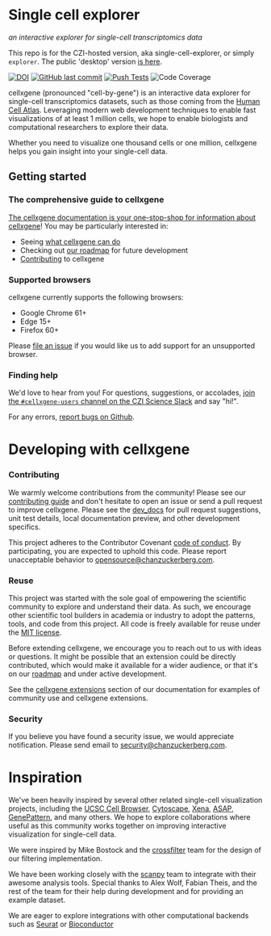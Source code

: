 # Single cell explorer
_an interactive explorer for single-cell transcriptomics data_

This repo is for the CZI-hosted version, aka single-cell-explorer, or simply `explorer`. The public 'desktop' version [is here](https://github.com/chanzuckerberg/cellxgene).

[![DOI](https://zenodo.org/badge/105615409.svg)](https://zenodo.org/badge/latestdoi/105615409) [![GitHub last commit](https://img.shields.io/github/last-commit/chanzuckerberg/single-cell-explorer)](https://github.com/chanzuckerberg/single-cell-explorer/pulse)
[![Push Tests](https://github.com/chanzuckerberg/single-cell-explorer/workflows/Push%20Tests/badge.svg)](https://github.com/chanzuckerberg/single-cell-explorer/actions?query=workflow%3A%22Push+Tests%22)
![Code Coverage](https://codecov.io/gh/chanzuckerberg/single-cell-explorer/branch/main/graph/badge.svg)

cellxgene (pronounced "cell-by-gene") is an interactive data explorer for single-cell transcriptomics datasets, such as those coming from the [Human Cell Atlas](https://humancellatlas.org). Leveraging modern web development techniques to enable fast visualizations of at least 1 million cells, we hope to enable biologists and computational researchers to explore their data.

Whether you need to visualize one thousand cells or one million, cellxgene helps you gain insight into your single-cell data.

## Getting started

### The comprehensive guide to cellxgene

[The cellxgene documentation is your one-stop-shop for information about cellxgene](https://chanzuckerberg.github.io/cellxgene/)! You may be particularly interested in:

- Seeing [what cellxgene can do](https://chanzuckerberg.github.io/cellxgene/posts/gallery)
- Checking out [our roadmap](https://chanzuckerberg.github.io/cellxgene/posts/roadmap) for future development
- [Contributing](https://chanzuckerberg.github.io/cellxgene/posts/contribute) to cellxgene

### Supported browsers

cellxgene currently supports the following browsers:

- Google Chrome 61+
- Edge 15+
- Firefox 60+

Please [file an issue](https://github.com/chanzuckerberg/cellxgene/issues/new/choose) if you would like us to add support for an unsupported browser.

### Finding help

We'd love to hear from you!
For questions, suggestions, or accolades, [join the `#cellxgene-users` channel on the CZI Science Slack](https://join-cellxgene-users.herokuapp.com/) and say "hi!".

For any errors, [report bugs on Github](https://github.com/chanzuckerberg/cellxgene/issues).

# Developing with cellxgene

### Contributing

We warmly welcome contributions from the community! Please see our [contributing guide](https://chanzuckerberg.github.io/cellxgene/posts/contribute) and don't hesitate to open an issue or send a pull request to improve cellxgene. Please see the [dev_docs](https://github.com/chanzuckerberg/cellxgene/tree/main/dev_docs) for pull request suggestions, unit test details, local documentation preview, and other development specifics. 

This project adheres to the Contributor Covenant [code of conduct](https://github.com/chanzuckerberg/.github/blob/master/CODE_OF_CONDUCT.md). By participating, you are expected to uphold this code. Please report unacceptable behavior to opensource@chanzuckerberg.com.

### Reuse

This project was started with the sole goal of empowering the scientific community to explore and understand their data. 
As such, we encourage other scientific tool builders in academia or industry to adopt the patterns, tools, and code from 
this project. All code is freely available for reuse under the [MIT license](https://opensource.org/licenses/MIT).


Before extending cellxgene, we encourage you to reach out to us with ideas or questions. It might be possible that an 
extension could be directly contributed, which would make it available for a wider audience, or that it's on our 
[roadmap](./docs/posts/roadmap.md) and under active development. 

See the [cellxgene extensions](./docs/posts/extensions.md) section of our documentation for examples of community use and cellxgene extensions. 

### Security

If you believe you have found a security issue, we would appreciate notification. Please send email to <security@chanzuckerberg.com>.

# Inspiration

We've been heavily inspired by several other related single-cell visualization projects, including the [UCSC Cell Browser](http://cells.ucsc.edu/), [Cytoscape](http://www.cytoscape.org/), [Xena](https://xena.ucsc.edu/), [ASAP](https://asap.epfl.ch/), [GenePattern](http://genepattern-notebook.org/), and many others. We hope to explore collaborations where useful as this community works together on improving interactive visualization for single-cell data.

We were inspired by Mike Bostock and the [crossfilter](https://github.com/crossfilter) team for the design of our filtering implementation.

We have been working closely with the [scanpy](https://github.com/theislab/scanpy) team to integrate with their awesome analysis tools. Special thanks to Alex Wolf, Fabian Theis, and the rest of the team for their help during development and for providing an example dataset.

We are eager to explore integrations with other computational backends such as [Seurat](https://github.com/satijalab/seurat) or [Bioconductor](https://github.com/Bioconductor)
